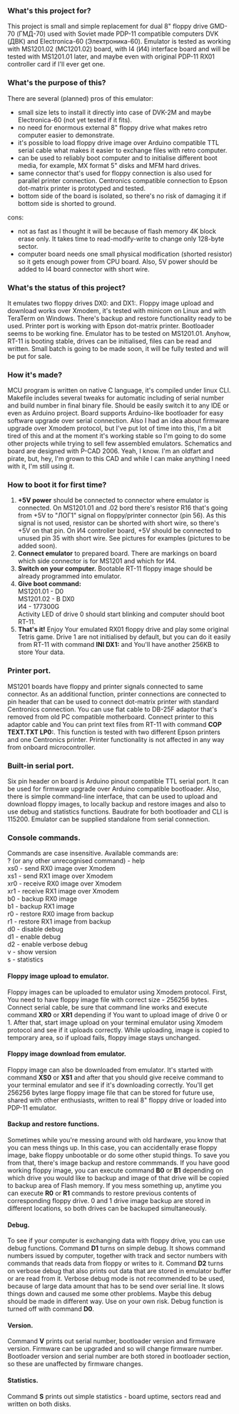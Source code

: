 ### What's this project for?
This project is small and simple replacement for dual 8" floppy drive GMD-70 (ГМД-70) used with Soviet made PDP-11 compatible computers DVK (ДВК) and Electronica-60 (Электроника-60). Emulator is tested as working with MS1201.02 (МС1201.02) board, with I4 (И4) interface board and will be tested with MS1201.01 later, and maybe even with original PDP-11 RX01 controller card if I'll ever get one.

### What's the purpose of this?
There are several (planned) pros of this emulator:
- small size lets to install it directly into case of DVK-2M and maybe Electronica-60 (not yet tested if it fits).
- no need for enormous external 8" floppy drive what makes retro computer easier to demonstrate.
- it's possible to load floppy drive image over Arduino compatible TTL serial cable what makes it easier to exchange files with retro computer.
-  can be used to reliably boot computer and to initialise different boot media, for example, MX format 5" disks and MFM hard drives.
-  same connector that's used for floppy connection is also used for parallel printer connection. Centronics compatible connection to Epson dot-matrix printer is prototyped and tested.
- bottom side of the board is isolated, so there's no risk of damaging it if bottom side is shorted to ground.

cons:
- not as fast as I thought it will be because of flash memory 4K block erase only. It takes time to read-modify-write to change only 128-byte sector.
- computer board needs one small physical modification (shorted resistor) so it gets enough power from CPU board. Also, 5V power should be added to I4 board connector with short wire.

### What's the status of this project?
It emulates two floppy drives DX0: and DX1:. Floppy image upload and download works over Xmodem, it's tested with minicom on Linux and with TeraTerm on Windows. There's backup and restore functionality ready to be used. Printer port is working with Epson dot-matrix printer. Bootloader seems to be working fine. Emulator has to be tested on MS1201.01. Anyhow, RT-11 is booting stable, drives can be initialised, files can be read and written. Small batch is going to be made soon, it will be fully tested and will be put for sale.

### How it's made?
MCU program is written on native C language, it's compiled under linux CLI. Makefile includes several tweaks for automatic including of serial number and build number in final binary file. Should be easily switch it to any IDE or even as Arduino project. Board supports Arduino-like bootloader for easy software upgrade over serial connection. Also I had an idea about firmware upgrade over Xmodem protocol, but I've put lot of time into this, I'm a bit tired of this and at the moment it's working stable so I'm going to do some other projects while trying to sell few assembled emulators. Schematics and board are designed with P-CAD 2006. Yeah, I know. I'm an oldfart and pirate, but, hey, I'm grown to this CAD and while I can make anything I need with it, I'm still using it.

### How to boot it for first time?
1. **+5V power** should be connected to connector where emulator is connected. On MS1201.01 and .02 bord there's resistor R16 that's going from +5V to "ЛОГ1" signal on floppy/printer connector (pin 56). As this signal is not used, resistor can be shorted with short wire, so there's +5V on that pin.
On И4 controller board, +5V should be connected to unused pin 35 with short wire. See pictures for examples (pictures to be added soon).  
2. **Connect emulator** to prepared board. There are markings on board which side connector is for MS1201 and which for И4.
3. **Switch on your computer.** Bootable RT-11 floppy image should be already programmed into emulator.
4. **Give boot command:**\
    MS1201.01 - D0\
    MS1201.02 - B DX0\
    И4 - 177300G\
   Activity LED of drive 0 should start blinking and computer should boot RT-11.
5. **That's it!** Enjoy Your emulated RX01 floppy drive and play some original Tetris game. Drive 1 are not initialised by default, but you can do it easily from RT-11 with command **INI DX1:** and You'll have another 256KB to store Your data.

### Printer port.
MS1201 boards have floppy and printer signals connected to same connector. As an additional function, printer connections are connected to pin header that can be used to connect dot-matrix printer with standard Centronics connection. You can use flat cable to DB-25F adaptor that's removed from old PC compatible motherboard. Connect printer to this adaptor cable and You can print text files from RT-11 with command **COP TEXT.TXT LP0:**. This function is tested with two different Epson printers and one Centronics printer. Printer functionality is not affected in any way from onboard microcontroller.

### Built-in serial port.
Six pin header on board is Arduino pinout compatible TTL serial port. It can be used for firmware upgrade over Arduino compatible bootloader. Also, there is simple command-line interface, that can be used to upload and download floppy images, to locally backup and restore images and also to use debug and statistics functions. Baudrate for both bootloader and CLI is 115200. Emulator can be supplied standalone from serial connection.

### Console commands.
Commands are case insensitive. Available commands are:\
? (or any other unrecognised command) - help\
xs0 - send RX0 image over Xmodem\
xs1 - send RX1 image over Xmodem\
xr0 - receive RX0 image over Xmodem\
xr1 - receive RX1 image over Xmodem\
b0 - backup RX0 image\
b1 - backup RX1 image\
r0 - restore RX0 image from backup\
r1 - restore RX1 image from backup\
d0 - disable debug\
d1 - enable debug\
d2 - enable verbose debug\
v - show version\
s - statistics

#### Floppy image upload to emulator.
Floppy images can be uploaded to emulator using Xmodem protocol. First, You need to have floppy image file with correct size - 256256 bytes. Connect serial cable, be sure that command line works and execute command **XR0** or **XR1** depending if You want to upload image of drive 0 or 1. After that, start image upload on your terminal emulator using Xmodem protocol and see if it uploads correctly. While uploading, image is copied to temporary area, so if upload fails, floppy image stays unchanged.

#### Floppy image download from emulator.
Floppy image can also be downloaded from emulator. It's started with command **XS0** or **XS1** and after that you should give receive command to your terminal emulator and see if it's downloading correctly. You'll get 256256 bytes large floppy image file that can be stored for future use, shared with other enthusiasts, written to real 8" floppy drive or loaded into PDP-11 emulator.

#### Backup and restore functions.
Sometimes while you're messing around with old hardware, you know that you can mess things up. In this case, you can accidentally erase floppy image, bake floppy unbootable or do some other stupid things. To save you from that, there's image backup and restore commmands. If you have good working floppy image, you can execute command **B0** or **B1** depending on which drive you would like to backup and image of that drive will be copied to backup area of Flash memory. If you mess something up, anytime you can execute **R0** or **R1** commands to restore previous contents of corresponding floppy drive. 0 and 1 drive image backup are stored in different locations, so both drives can be backuped simultaneously.

#### Debug.
To see if your computer is exchanging data with floppy drive, you can use debug functions. Command **D1** turns on simple debug. It shows command numbers issued by computer, together with track and sector numbers with commands that reads data from floppy or writes to it. Command **D2** turns on verbose debug that also prints out data that are stored in emulator buffer or are read from it. Verbose debug mode is not recommended to be used, because of large data amount that has to be send over serial line. It slows things down and caused me some other problems. Maybe this debug should be made in different way. Use on your own risk.
Debug function is turned off with command **D0**.

#### Version.
Command **V** prints out serial number, bootloader version and firmware version. Firmware can be upgraded and so will change firmware number. Bootloader version and serial number are both stored in bootloader section, so these are unaffected by firmware changes.

#### Statistics.
Command **S** prints out simple statistics - board uptime, sectors read and written on both disks.
